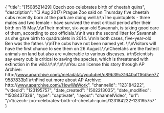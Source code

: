 {
    "title": "[1508521429] Czech zoo celebrates birth of cheetah quins",
    "description": "(3 Aug 2017) Prague Zoo said on Thursday five cheetah cubs recently born at the park are doing well.\r\nThe quintuplets - three males and two female - have survived the most critical period after their birth on 15 May.\r\nTheir mother, six-year-old Savannah, is taking good care of them, according to zoo officials.\r\nIt was the second litter for Savannah as she gave birth to quadruplets in 2014. \r\nIn both cases, five-year-old Ben was the father. \r\nThe cubs have not been named yet. \r\nVisitors will have the first chance to see them on 26 August.\r\nCheetahs are the fastest animals on land but also are vulnerable to various diseases. \r\nScientists say every cub is critical to saving the species, which is threatened with extinction in the wild.\r\n\r\n\r\nYou can license this story through AP Archive: http:\/\/www.aparchive.com\/metadata\/youtube\/c89b39c31640af116d5ee779587833b1 \r\nFind out more about AP Archive: http:\/\/www.aparchive.com\/HowWeWork",
    "channelid": "123184222",
    "videoid": "123195757",
    "date_created": "1502213035",
    "date_modified": "1508437329",
    "type": "captivate",
    "layout": "channelVideo",
    "url": "\/c1\/czech-zoo-celebrates-birth-of-cheetah-quins\/123184222-123195757"
}